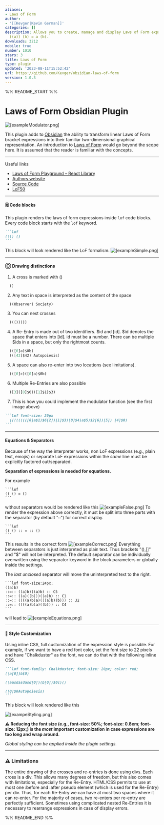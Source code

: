 ```yaml
---
aliases:
- Laws of Form
author:
- '[[Kevger|Kevin German]]'
categories: []
description: Allows you to create, manage and display Laws of Form expressions like
  ((a)) (b) = a (b).
downloads: 3212
mobile: true
number: 1010
stars: 3
title: Laws of Form
type: plugin
updated: '2023-08-11T15:52:42'
url: https://github.com/Kevger/obsidian-laws-of-form
version: 1.0.3
---
```


%% README_START %%

# Laws of Form Obsidian Plugin
![[exampleModulator.png]](https://github.com/Kevger/obsidian-laws-of-form/blob/main/docs/exampleModulator.png)

This plugin adds to [Obsidian](https://obsidian.md/) the ability to transform linear Laws of Form bracket expressions into their familiar two-dimensional graphical representation. 
An introduction to [Laws of Form](https://en.wikipedia.org/wiki/Laws_of_Form) would go beyond the scope here. It is assumed that the reader is familiar with the concepts. 

----
Useful links
- [Laws of Form Playground – React Library](https://lof-react.web.app/)
- [Authors website](https://kevingerman.de)
- [Source Code](https://github.com/Kevger/obsidian-laws-of-form)
- [LoF50](https://lof50.com/)
---

#### 🗒 Code blocks
This plugin renders the laws of form expressions inside `lof` code blocks.
Every code block starts with the `lof` keyword.

````markdown
```lof
(()) ()
```
````

This block will look rendered like the LoF formalism.
![[exampleSimple.png]](https://github.com/Kevger/obsidian-laws-of-form/blob/main/docs/exampleSimple.png)

---

#### Ⓞ Drawing distinctions 
1) A cross is marked with ()
```jsx
  ()
```

2) Any text in space is interpreted as the content of the space
```jsx
  ((Observer) Society)
```

3) You can nest crosses
```jsx
  ((())())
```

4) A Re-Entry is made out of two identifiers. $id and [id]. $id denotes the space that enters into [id]. id must be a number. There can be multiple $ids in a space, but only the rightmost counts.
```jsx
  (([0]a)$0b)
  (([42]$42) Autopoiesis)
```

5) A space can also re-enter into two locations (see limitations).
```jsx
  (([0]c)([0]a)$0b)
```

6) Multiple Re-Entries are also possible
```jsx
  ([3]([0]$0)([1]$1)$3)
```

7) This is how you could implement the modulator function (see the first image above)
````md
```lof font-size: 20px
  (((((((([0]a$1)$6[2])[1]$3)[0]$4)a$5)$2[6])[5]) [4]$0)
```
````

---

#### Equations & Separators
Because of the way the interpreter works, non LoF expressions (e.g., plain text, emojis) or separate LoF expressions within the *same* line must be explicitly factored out/separated. 

**Separation of expressions is needed for equations.**

For example
````
```lof
() () = () 
```
````
without separators would be rendered like this
![[exampleFalse.png]](https://github.com/Kevger/obsidian-laws-of-form/blob/main/docs/exampleFalse.png)
To render the expression above correctly, it must be split into three parts with the separator (by default "::") for correct display. 
````
```lof
() () :: = :: ()
```
````
This results in the correct form
![[exampleCorrect.png]](https://github.com/Kevger/obsidian-laws-of-form/blob/main/docs/exampleCorrect.png)
Everything between separators is just interpreted as plain text. Thus brackets "(),\[\]" and "$" will not be interpreted.
The default separator can be individually overwritten using the separator keyword in the block parameters or globally inside the settings. 

The *last unclosed* separator will move the uninterpreted text to the right. 
````
```lof font-size:24px; 
((a)b)
::=:: ((a)b)((a)b) :: C5
::=:: ((a)((b)))((a)b) :: C1
::=:: ((((a)b)a)(((a)b)(b))) :: J2
::=:: ((((a)b)a)((b))) :: C4
```
````
will lead to
![[exampleEquations.png]](https://github.com/Kevger/obsidian-laws-of-form/blob/main/docs/exampleEquations.png)

---

#### 🌈  Style Customization 
Using inline CSS, full customization of the expression style is possible.
For example, if we want to have a red font color, set the font size to 22 pixels and have "Chalkduster" as the font, we can do that with the following inline CSS.

````Markdown
```lof font-family: Chalkduster; font-size: 20px; color: red;
((a[0])b$0)

((aasdasdasd[0])(b[0])$0c)()

([0]$0Autopoiesis)
```
````

This block will look rendered like this

![[exampeStyling.png]](https://github.com/Kevger/obsidian-laws-of-form/blob/main/docs/exampeStyling.png)

**⚠️ Reducing the font size (e.g., font-size: 50%; font-size: 0.8em; font-size: 12px;) is the *most* important customization in case expressions are too long and wrap around.**

*Global styling can be applied inside the plugin settings.*

---

### ⚠️ Limitations

The entire drawing of the crosses and re-entries is done using divs. Each cross is a div. This allows many degrees of freedom, but this also comes with limitations, especially for the Re-Entry. HTML/CSS permits to use at most one :before and :after pseudo element (which is used for the Re-Entry) per div. Thus, for each Re-Entry we can have at most two spaces where it can re-enter. For the majority of cases, two re-enters per re-entry are perfectly sufficient. Sometimes using complicated nested Re-Entries it is necessary to rearrange expressions in case of display errors.


%% README_END %%
